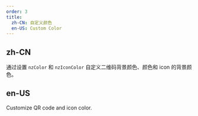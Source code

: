 ```yaml
---
order: 3
title:
  zh-CN: 自定义颜色
  en-US: Custom Color
---
```


## zh-CN

通过设置 `nzColor` 和 `nzIconColor` 自定义二维码背景颜色、颜色和 icon 的背景颜色。

## en-US

Customize QR code and icon color.
